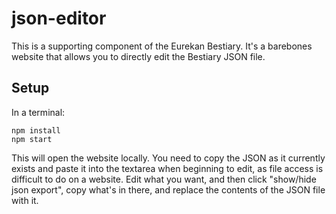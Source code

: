 # json-editor

This is a supporting component of the Eurekan Bestiary. It's a barebones website that allows you to directly edit the
Bestiary JSON file.

## Setup

In a terminal:

```shell
npm install
npm start
```

This will open the website locally. You need to copy the JSON as it currently exists and paste it into the textarea when
beginning to edit, as file access is difficult to do on a website. Edit what you want, and then click "show/hide json
export", copy what's in there, and replace the contents of the JSON file with it.
